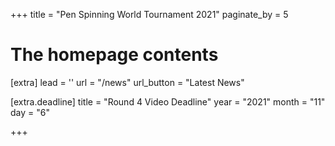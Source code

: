 +++
title = "Pen Spinning World Tournament 2021"
paginate_by = 5


# The homepage contents
[extra]
lead = ''
url = "/news"
url_button = "Latest News"

[extra.deadline]
title = "Round 4 Video Deadline"
year = "2021"
month = "11"
day = "6"

+++
